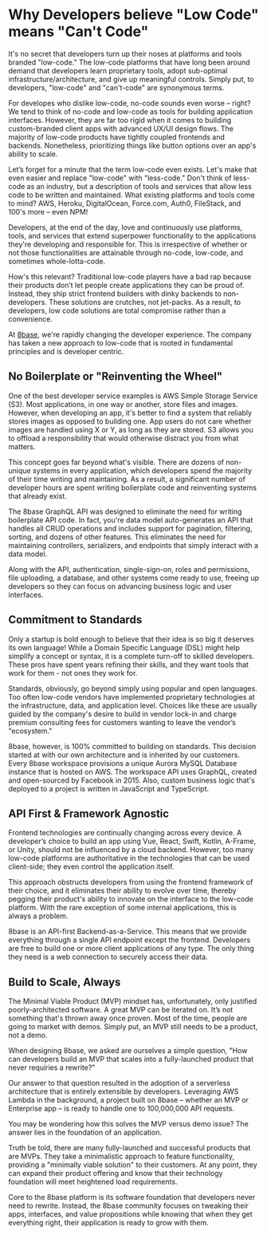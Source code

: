 # Why Developers believe "Low Code" means "Can't Code"

It's no secret that developers turn up their noses at platforms and tools branded "low-code." The low-code platforms that have long been around demand that developers learn proprietary tools, adopt sub-optimal infrastructure/architecture, and give up meaningful controls. Simply put, to developers, "low-code" and "can't-code" are synonymous terms.

For developes who dislike low-code, no-code sounds even worse – right? We tend to think of no-code and low-code as tools for building application interfaces. However, they are far too rigid when it comes to building custom-branded client apps with advanced UX/UI design flows. The majority of low-code products have tightly coupled frontends and backends. Nonetheless, prioritizing things like button options over an app's ability to scale.

Let’s forget for a minute that the term low-code even exists. Let's make that even easier and replace "low-code" with "less-code." Don't think of less-code as an industry, but a description of tools and services that allow less code to be written and maintained. What existing platforms and tools come to mind? AWS, Heroku, DigitalOcean, Force.com, Auth0, FileStack, and 100's more – even NPM!

Developers, at the end of the day, love and continuously use platforms, tools, and services that extend superpower functionality to the applications they're developing and responsible for. This is irrespective of whether or not those functionalities are attainable through no-code, low-code, and sometimes whole-lotta-code.

How's this relevant? Traditional low-code players have a bad rap because their products don’t let people create applications they can be proud of. Instead, they ship strict frontend builders with dinky backends to non-developers. These solutions are crutches, not jet-packs. As a result, to developers, low code solutions are total compromise rather than a convenience.

At [8base](https://www.8base.com/), we're rapidly changing the developer experience. The company has taken a new approach to low-code that is rooted in fundamental principles and is developer centric.

## No Boilerplate or "Reinventing the Wheel"

One of the best developer service examples is AWS Simple Storage Service (S3). Most applications, in one way or another, store files and images. However, when developing an app, it's better to find a system that reliably stores images as opposed to building one. App users do not care whether images are handled using X or Y, as long as they are stored. S3 allows you to offload a responsibility that would otherwise distract you from what matters.

This concept goes far beyond what's visible. There are dozens of non-unique systems in every application, which developers spend the majority of their time writing and maintaining. As a result, a significant number of developer hours are spent writing boilerplate code and reinventing systems that already exist.

The 8base GraphQL API was designed to eliminate the need for writing boilerplate API code. In fact, you're data model auto-generates an API that handles all CRUD operations and includes support for pagination, filtering, sorting, and dozens of other features. This eliminates the need for maintaining controllers, serializers, and endpoints that simply interact with a data model.

Along with the API, authentication, single-sign-on, roles and permissions, file uploading, a database, and other systems come ready to use, freeing up developers so they can focus on advancing business logic and user interfaces.

## Commitment to Standards

Only a startup is bold enough to believe that their idea is so big it deserves its own language! While a Domain Specific Language (DSL) might help simplify a concept or syntax, it is a complete turn-off to skilled developers. These pros have spent years refining their skills, and they want tools that work for them - not ones they work for.

Standards, obviously, go beyond simply using popular and open languages. Too often low-code vendors have implemented proprietary technologies at the infrastructure, data, and application level. Choices like these are usually guided by the company's desire to build in vendor lock-in and charge premium consulting fees for customers wanting to leave the vendor’s "ecosystem."

8base, however, is 100% committed to building on standards. This decision started at with our own architecture and is inherited by our customers. Every 8base workspace provisions a unique Aurora MySQL Database instance that is hosted on AWS. The workspace API uses GraphQL, created and open-sourced by Facebook in 2015. Also, custom business logic that's deployed to a project is written in JavaScript and TypeScript.

## API First & Framework Agnostic

Frontend technologies are continually changing across every device. A developer’s choice to build an app using Vue, React, Swift, Kotlin, A-Frame, or Unity, should not be influenced by a cloud backend. However, too many low-code platforms are authoritative in the technologies that can be used client-side; they even control the application itself.

This approach obstructs developers from using the frontend framework of their choice, and it eliminates their ability to evolve over time, thereby pegging their product's ability to innovate on the interface to the low-code platform. With the rare exception of some internal applications, this is always a problem.

8base is an API-first Backend-as-a-Service. This means that we provide everything through a single API endpoint except the frontend. Developers are free to build one or more client applications of any type. The only thing they need is a web connection to securely access their data.

## Build to Scale, Always

The Minimal Viable Product (MVP) mindset has, unfortunately, only justified poorly-architected software. A great MVP can be iterated on. It’s not something that's thrown away once proven. Most of the time, people are going to market with demos. Simply put, an MVP still needs to be a product, not a demo.

When designing 8base, we asked are ourselves a simple question, "How can developers build an MVP that scales into a fully-launched product that never requiries a rewrite?"

Our answer to that question resulted in the adoption of a serverless architecture that is entirely extensible by developers. Leveraging AWS Lambda in the background, a project built on 8base – whether an MVP or Enterprise app – is ready to handle one to 100,000,000 API requests.

You may be wondering how this solves the MVP versus demo issue? The answer lies in the foundation of an application.

Truth be told, there are many fully-launched and successful products that are MVPs. They take a minimalistic approach to feature functionality, providing a "minimally viable solution" to their customers. At any point, they can expand their product offering and know that their technology foundation will meet heightened load requirements.

Core to the 8base platform is its software foundation that developers never need to rewrite. Instead, the 8base community focuses on tweaking their apps, interfaces, and value propositions while knowing that when they get everything right, their application is ready to grow with them.